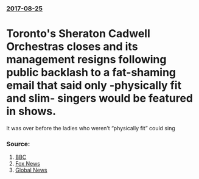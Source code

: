 ### [2017-08-25](/news/2017/08/25/index.md)

# Toronto's Sheraton Cadwell Orchestras closes and its management resigns following public backlash to a fat-shaming email that said only -physically fit and slim- singers would be featured in shows. 

It was over before the ladies who weren’t “physically fit” could sing


### Source:

1. [BBC](http://www.bbc.com/news/world-us-canada-41054254)
2. [Fox News](http://www.foxnews.com/lifestyle/2017/08/25/orchestra-closes-after-backlash-over-fat-shaming-singers.html)
3. [Global News](http://globalnews.ca/news/3694284/sheraton-cadwell-orchestras-resignation-weight-email/)
